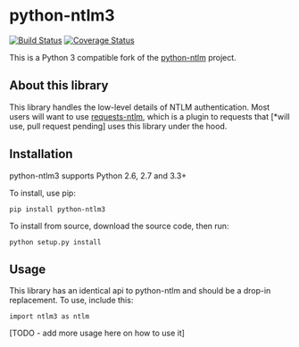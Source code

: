 python-ntlm3
============
[![Build Status](https://travis-ci.org/trustrachel/python-ntlm3.svg?branch=master)](https://travis-ci.org/trustrachel/python-ntlm) [![Coverage Status](https://img.shields.io/coveralls/trustrachel/python-ntlm3.svg)](https://coveralls.io/r/trustrachel/python-ntlm3)

This is a Python 3 compatible fork of the [python-ntlm](https://code.google.com/p/python-ntlm) project. 

About this library
------------------

This library handles the low-level details of NTLM authentication. Most users will want to use [requests-ntlm](https://github.com/requests/requests-ntlm), which is a plugin to requests that [*will use, pull request pending] uses this library under the hood. 

Installation
------------

python-ntlm3 supports Python 2.6, 2.7 and 3.3+ 

To install, use pip:

    pip install python-ntlm3

To install from source, download the source code, then run:

    python setup.py install
    
Usage
------------

This library has an identical api to python-ntlm and should be a drop-in replacement. To use, include this:

    import ntlm3 as ntlm

[TODO - add more usage here on how to use it]

